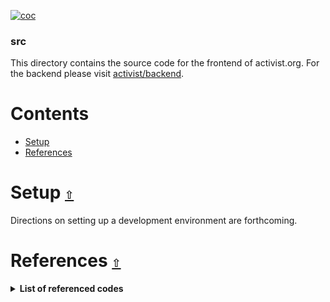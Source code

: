 [![coc](https://img.shields.io/badge/coc-Contributor%20Covenant-ff69b4.svg)](https://github.com/andrewtavis/activist/blob/main/.github/CODE_OF_CONDUCT.md)

### src

This directory contains the source code for the frontend of activist.org. For the backend please visit [activist/backend](https://github.com/activist-org/activist/tree/main/backend).

# **Contents**<a id="contents"></a>

- [Setup](#setup)
- [References](#references)

# Setup [`⇧`](#contents) <a id="setup"></a>

Directions on setting up a development environment are forthcoming.

# References [`⇧`](#contents) <a id="references"></a>

<details><summary><strong>List of referenced codes</strong></summary>
<p>

- https://github.com/mutoe/vue3-realworld-example-app
  - License: https://github.com/mutoe/vue3-realworld-example-app/blob/master/LICENSE

</p>
</details>

